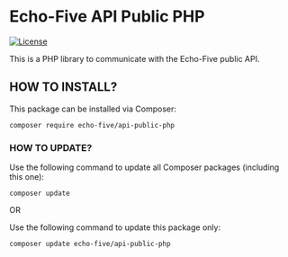# Echo-Five API Public PHP

[![License](https://img.shields.io/github/license/echo-five/api-public-php?label=Licence&style=flat-square)](https://github.com/echo-five/api-public-php/blob/main/LICENSE)

This is a PHP library to communicate with the Echo-Five public API.

## HOW TO INSTALL?

This package can be installed via Composer:

    composer require echo-five/api-public-php

### HOW TO UPDATE?

Use the following command to update all Composer packages (including this one):

	composer update

OR
    
Use the following command to update this package only:

	composer update echo-five/api-public-php


